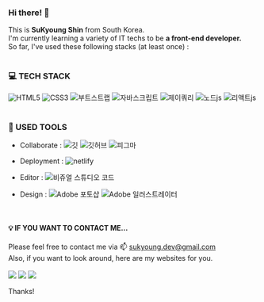 ### Hi there! 👋

This is <b>SuKyoung Shin</b> from South Korea.<br>
I'm currently learning a variety of IT techs to be <b>a front-end developer.</b><br>
So far, I've used these following stacks (at least once) : <br><br>


### 💻 TECH STACK
<div style="text-align:left;">
<img src="https://img.shields.io/badge/-HTML5-%23E34F26?&logo=html5&logoColor=white" alt="HTML5">
<img src="https://img.shields.io/badge/-CSS3-%231572B6?&logo=css3&logoColor=white" alt="CSS3">
<img src="https://img.shields.io/badge/-Bootstrap-%237952B3?&logo=bootstrap&logoColor=white" alt="부트스트랩">

<img src="https://img.shields.io/badge/-JavaScript-%23F7DF1E?&logo=JavaScript&logoColor=white" alt="자바스크립트">
<img src="https://img.shields.io/badge/-jQuery-%230769AD?&logo=jquery&logoColor=white" alt="제이쿼리">
<img src="https://img.shields.io/badge/-Node.js-%23339933?&logo=node&logoColor=white" alt="노드js">
<img src="https://img.shields.io/badge/-React.js-%2361DAFB?&logo=react&logoColor=white" alt="리액트js">
</div>
<br>

### 🎨 USED TOOLS

- Collaborate : 
    <img src="https://img.shields.io/badge/-Git-%23F05032?&logo=git&logoColor=white" alt="깃">
    <img src="https://img.shields.io/badge/-GitHub-%23181717?&logo=github&logoColor=white" alt="깃허브">
    <img src="https://img.shields.io/badge/-Figma-%23F24E1E?&logo=figma&logoColor=white" alt="피그마">

- Deployment :
    <img src="https://img.shields.io/badge/-netlify-%2300C7B7?&logo=netlify&logoColor=white" alt="netlify">

- Editor :
    <img src="https://img.shields.io/badge/-Visual%20Studio%20Code-%23007ACC?&logo=visualstudiocode&logoColor=white" alt="비쥬얼 스튜디오 코드">
    
- Design :
    <img src="https://img.shields.io/badge/-Photoshop-%2331A8FF?&logo=adobephotoshop&logoColor=white" alt="Adobe 포토샵">
    <img src="https://img.shields.io/badge/-Illustrator-%23FF9A00?&logo=adobeillustrator&logoColor=white" alt="Adobe 일러스트레이터">


<br>

#### 💡 IF YOU WANT TO CONTACT ME...

Please feel free to contact me via 📫 sukyoung.dev@gmail.com <br>
Also, if you want to look around, here are my websites for you. <br><br>
<a href="https://velog.io/@sukyoungshin" target="_blanket"><img src="https://img.shields.io/badge/Velog-20c997?style=flat-square&logo=Vimeo&logoColor=white"/></a>
<a href="https://github.com/sukyoungshin" target="_blanket"><img src="https://img.shields.io/badge/-GitHub-%23181717?&logo=github&logoColor=white"></a>
<a href="https://codepen.io/sukyoung" target="_blanket"><img src="https://img.shields.io/badge/-Codepen-%23000000?&logo=codepen&logoColor=white"></a><br>

Thanks!
